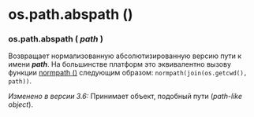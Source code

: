 # os.path.abspath \(\)

### os.path.abspath \( _path_ \)

Возвращает нормализованную абсолютизированную версию пути к имени _**path**_. На большинстве платформ это эквивалентно вызову функции [normpath \(\)](os.path.normpath.md) следующим образом: `normpath(join(os.getcwd(), path))`.

_Изменено в версии 3.6:_ Принимает объект, подобный пути \(_path-like object_\).

